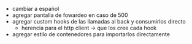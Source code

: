 - cambiar a español 
- agregar pantalla de fowardeo en caso de 500
- agregar custom hooks de las llamadas al back y consumirlos directo
    - herencia para el http client -> que los cree cada hook
- agregar estilo de contenedores para importarlos directamente
